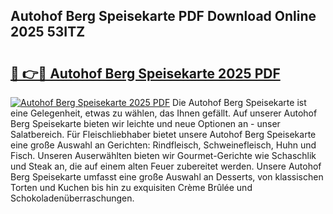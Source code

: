 ## Autohof Berg Speisekarte PDF Download Online 2025 53ITZ

# <h2><a href="http://gcdg42.nevu.top/?p=Autohof+Berg+Speisekarte">🔗 👉🔴 Autohof Berg Speisekarte 2025 PDF</a></h2>

[![Autohof Berg Speisekarte 2025 PDF](https://i.imgur.com/dBaPXMq.png)](http://gcdg42.nevu.top/?p=Autohof+Berg+Speisekarte)
Die Autohof Berg Speisekarte ist eine Gelegenheit, etwas zu wählen, das Ihnen gefällt. Auf unserer Autohof Berg Speisekarte bieten wir leichte und neue Optionen an - unser Salatbereich. Für Fleischliebhaber bietet unsere Autohof Berg Speisekarte eine große Auswahl an Gerichten: Rindfleisch, Schweinefleisch, Huhn und Fisch. Unseren Auserwählten bieten wir Gourmet-Gerichte wie Schaschlik und Steak an, die auf einem alten Feuer zubereitet werden. Unsere Autohof Berg Speisekarte umfasst eine große Auswahl an Desserts, von klassischen Torten und Kuchen bis hin zu exquisiten Crème Brûlée und Schokoladenüberraschungen.
